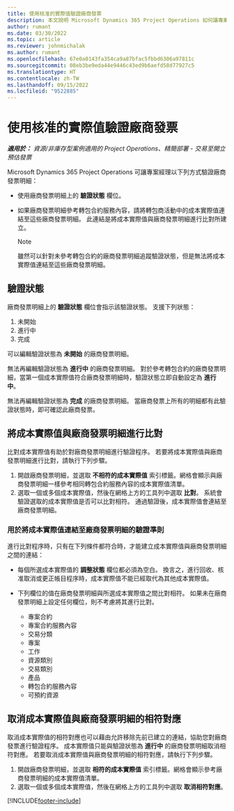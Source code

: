 ```yaml
---
title: 使用核准的實際值驗證廠商發票
description: 本文說明 Microsoft Dynamics 365 Project Operations 如何讓專案經理透過已在轉包商執行工作並記錄時間時核准的實際值，以及專案團隊成員所使用的費用和材料來驗證廠商發票。
author: rumant
ms.date: 03/30/2022
ms.topic: article
ms.reviewer: johnmichalak
ms.author: rumant
ms.openlocfilehash: 67e0a0143fa354ca9a87bfac5fbbd6306a97811c
ms.sourcegitcommit: 08eb3be9eda44e9446c43ed9b6aefd58d77927c5
ms.translationtype: HT
ms.contentlocale: zh-TW
ms.lasthandoff: 09/15/2022
ms.locfileid: "9522885"
---
```

# <a name="verification-of-vendor-invoices-with-approved-actuals"></a>使用核准的實際值驗證廠商發票

_**適用於：** 資源/非庫存型案例適用的 Project Operations、精簡部署 - 交易至開立預估發票_

Microsoft Dynamics 365 Project Operations 可讓專案經理以下列方式驗證廠商發票明細：

- 使用廠商發票明細上的 **驗證狀態** 欄位。
- 如果廠商發票明細參考轉包合約服務內容，請將轉包商活動中的成本實際值連結至這些廠商發票明細。 此連結是將成本實際值與廠商發票明細進行比對所建立。

    > [!NOTE]
    > 雖然可以針對未參考轉包合約的廠商發票明細追蹤驗證狀態，但是無法將成本實際值連結至這些廠商發票明細。

## <a name="verification-status"></a>驗證狀態

廠商發票明細上的 **驗證狀態** 欄位會指示該驗證狀態。 支援下列狀態：

1. 未開始
2. 進行中
3. 完成

可以編輯驗證狀態為 **未開始** 的廠商發票明細。

無法再編輯驗證狀態為 **進行中** 的廠商發票明細。 對於參考轉包合約的廠商發票明細，當第一個成本實際值符合廠商發票明細時，驗證狀態立即自動設定為 **進行中**。

無法再編輯驗證狀態為 **完成** 的廠商發票明細。 當廠商發票上所有的明細都有此驗證狀態時，即可確認此廠商發票。

## <a name="match-cost-actuals-to-vendor-invoice-lines"></a>將成本實際值與廠商發票明細進行比對

比對成本實際值有助於對廠商發票明細進行驗證程序。 若要將成本實際值與廠商發票明細進行比對，請執行下列步驟。

1. 開啟廠商發票明細，並選取 **不相符的成本實際值** 索引標籤。網格會顯示與廠商發票明細一樣參考相同轉包合約服務內容的成本實際值清單。
2. 選取一個或多個成本實際值，然後在網格上方的工具列中選取 **比對**。 系統會驗證選取的成本實際值是否可以比對相符。 通過驗證後，成本實際值會連結至廠商發票明細。

### <a name="validation-criteria-that-are-used-to-link-cost-actuals-to-vendor-invoice-lines"></a>用於將成本實際值連結至廠商發票明細的驗證準則

進行比對程序時，只有在下列條件都符合時，才能建立成本實際值與廠商發票明細之間的連結：

- 每個所選成本實際值的 **調整狀態** 欄位都必須為空白。 換言之，進行回收、核准取消或更正帳目程序時，成本實際值不能已經取代為其他成本實際值。
- 下列欄位的值在廠商發票明細與所選成本實際值之間比對相符。 如果未在廠商發票明細上設定任何欄位，則不考慮將其進行比對。

    - 專案合約
    - 專案合約服務內容
    - 交易分類
    - 專案
    - 工作
    - 資源類別
    - 交易類別
    - 產品
    - 轉包合約服務內容
    - 可預約資源

## <a name="unmatch-cost-actuals-from-a-vendor-invoice-line"></a>取消成本實際值與廠商發票明細的相符對應

取消成本實際值的相符對應也可以藉由允許移除先前已建立的連結，協助您對廠商發票進行驗證程序。 成本實際值只能與驗證狀態為 **進行中** 的廠商發票明細取消相符對應。 若要取消成本實際值與廠商發票明細的相符對應，請執行下列步驟。

1. 開啟廠商發票明細，並選取 **相符的成本實際值** 索引標籤。網格會顯示參考廠商發票明細的成本實際值清單。
2. 選取一個或多個成本實際值，然後在網格上方的工具列中選取 **取消相符對應**。

[!INCLUDE[footer-include](../../includes/footer-banner.md)]
